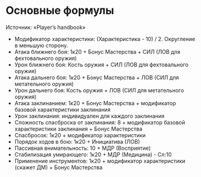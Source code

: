 # Основные формулы

Источник: «Player’s handbook»

* Модификатор характеристики: (Характеристика - 10) / 2. Округление в меньшую сторону.
* Атака ближнего боя: 1к20 + Бонус Мастерства + СИЛ (ЛОВ для фехтовального оружия)
* Урон ближнего боя: Кость оружия + СИЛ (ЛОВ для фехтовального оружия)
* Атака дальнего боя: 1к20 + Бонус Мастерства + ЛОВ (СИЛ для метательного оружия)
* Урон дальнего боя: Кость оружия + ЛОВ (СИЛ для метательного оружия)
* Атака заклинанием: 1к20 + Бонус Мастерства + модификатор базовой характеристики заклинания
* Урон заклинания: индивидуален для каждого заклинания
* Сложность спасброска от заклинания: 8 + модификатор базовой характеристики заклинания + Бонус Мастерства
* Спасбросок: 1к20 + модификатор характеристики
* Порядок ходов в бою: 1к20 + Инициатива (ЛОВ)
* Пассивная внимательность: 10 + МДР (Восприятие)
* Стабилизация умирающего: 1к20 + МДР (Медицина) - Сл:10
* Применение инструментов: 1к20 + модификатор характеристики (скажет ДМ) + Бонус Мастерства


